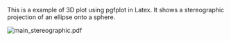 This is a example of 3D plot using pgfplot in Latex.
It shows a stereographic projection of an ellipse onto a sphere.

![main_stereographic.pdf](/main_stereographic.png)
